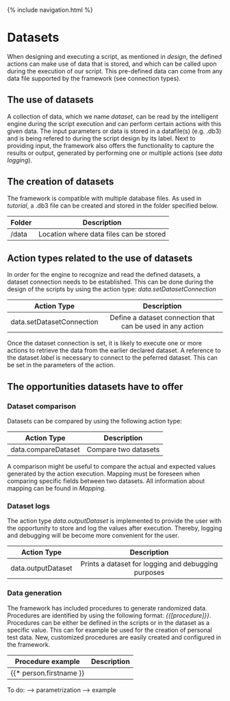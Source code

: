 {% include navigation.html %}

# Datasets

When designing and executing a script, as mentioned in *design*, the defined actions can make use of data that is stored, and which can be called upon during the execution of our script. This pre-defined data can come from any data file supported by the framework (see connection types).

## The use of datasets

A collection of data, which we name *dataset*, can be read by the intelligent engine during the script execution and can perform certain actions with this given data. The input parameters or data is stored in a datafile(s) (e.g. .db3) and is being refered to during the script design by its label. Next to providing input, the framework also offers the functionality to capture the results or output, generated by performing one or multiple actions (see *data logging*).


## The creation of datasets

The framework is compatible with multiple database files. As used in *tutorial*, a .db3 file can be created and stored in the folder specified below. 

| Folder		| Description					|
|-----------------------| :--------------------------------------------:|
| /data			| Location where data files can be stored	|


## Action types related to the use of datasets

In order for the engine to recognize and read the defined datasets, a dataset connection needs to be established. This can be done during the design of the scripts by using the action type: *data.setDatasetConnection*

| Action Type			| Description							|
|------------------------------	| :------------------------------------------------------------:|
| data.setDatasetConnection	| Define a dataset connection that can be used in any action	|

Once the dataset connection is set, it is likely to execute one or more actions to retrieve the data from the earlier declared dataset. A reference to the dataset *label* is necessary to connect to the peferred dataset. This can be set in the parameters of the action. 

## The opportunities datasets have to offer

### Dataset comparison

Datasets can be compared by using the following action type: 

| Action Type			| Description							|
|------------------------------	| :------------------------------------------------------------:|
| data.compareDataset		| Compare two datasets						|

A comparison might be useful to compare the actual and expected values generated by the action execution. Mapping must be foreseen when comparing specific fields between two datasets. All information about mapping can be found in *Mapping*.

### Dataset logs

The action type *data.outputDataset* is implemented to provide the user with the opportunity to store and log the values after execution. Thereby, logging and debugging will be become more convenient for the user. 

| Action Type			| Description							|
|------------------------------	| :------------------------------------------------------------:|
| data.outputDataset		| Prints a dataset for logging and debugging purposes		|

### Data generation

The framework has included procedures to generate randomized data. Procedures are identified by using the following format: *{{[procedure]}}*. Procedures can be either be defined in the scripts or in the dataset as a specific value. This can for example be used for the creation of personal test data. New, customized procedures are easily created and configured in the framework. 

| Procedure example		| Description							|
|------------------------------	| :------------------------------------------------------------:|
| {{* person.firstname }}	| | Generates a random based name				|

To do:
--> parametrization
--> example
